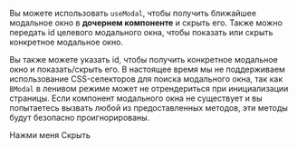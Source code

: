 <ComposableHeader path="useModal/index.ts" title="useModal" />

<div class="lead mb-5">

Вы можете использовать `useModal`, чтобы получить ближайшее модальное окно в **дочернем компоненте** и скрыть его. Также можно передать id целевого модального окна, чтобы показать или скрыть конкретное модальное окно.

</div>

<HighlightCard>
  <template #html>

```vue
<BModal>
  <MyComponent />
</BModal>

<template>
  <BButton @click="hide">Готово</BButton>
</template>

<script setup lang="ts">
const {hide} = useModal()
</script>
```

  </template>
</HighlightCard>

Вы также можете указать id, чтобы получить конкретное модальное окно и показать/скрыть его. В настоящее время мы не поддерживаем использование CSS-селекторов для поиска модального окна, так как `BModal` в ленивом режиме может не отрендериться при инициализации страницы. Если компонент модального окна не существует и вы попытаетесь вызвать любой из предоставленных методов, эти методы будут безопасно проигнорированы.

<HighlightCard>
<BButton @click="show()">Нажми меня</BButton>
<BModal v-if="someConditions" v-model="programmaticModal" id="my-modal">
  <BButton @click="hide()">Скрыть</BButton>
</BModal>
<template #html>

```vue
<template>
  <BButton @click="show()">Нажми меня</BButton>
  <BModal v-if="someConditions" v-model="programmaticModal" id="my-modal">
    <BButton @click="hide()">Скрыть</BButton>
  </BModal>
</template>

<script setup lang="ts">
const someConditions = ref(false)
const programmaticModal = ref(false)

onMounted(() => {
  someConditions.value = true
})

const {show, hide, modal} = useModal('my-modal')
</script>
```

  </template>
</HighlightCard>

<script setup lang="ts">
import {BButton, BModal, useModal} from 'bootstrap-vue-next'
import HighlightCard from '../../components/HighlightCard.vue'

import {ref, onMounted} from 'vue'
import ComposableHeader from './ComposableHeader.vue'

const someConditions = ref(false)
const programmaticModal = ref(false)

onMounted(() => {
    someConditions.value = true
})

const {show, hide} = useModal('my-modal')
</script>
